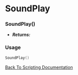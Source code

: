 # SoundPlay

### SoundPlay()
- ***Returns:*** 

### Usage

```Lua
SoundPlay()
```


[Back To Scripting Documentation](../README.md)
